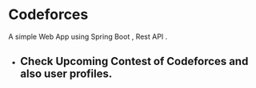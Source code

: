 # Codeforces
 A simple Web App using Spring Boot  , Rest API .
 + ## Check Upcoming Contest of Codeforces and also user profiles.
